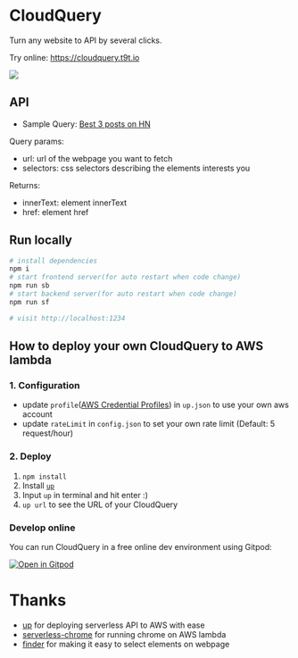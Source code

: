 
# CloudQuery

Turn any website to API by several clicks.

Try online: https://cloudquery.t9t.io

![](https://user-images.githubusercontent.com/5512552/51655619-6b978580-1fd8-11e9-93a9-9accf8e25e54.gif)

## API

- Sample Query: [Best 3 posts on HN](https://cloudquery.t9t.io/query?url=https%3A%2F%2Fnews.ycombinator.com%2F&selectors=*:nth-child(3)%20*:nth-child(1)%20%3E%20*:nth-child(3)%20%3E%20*:nth-child(1),*:nth-child(4)%20%3E%20*:nth-child(3)%20%3E%20*:nth-child(1),*:nth-child(7)%20%3E%20*:nth-child(3)%20%3E%20*:nth-child(1))

Query params:

- url: url of the webpage you want to fetch
- selectors: css selectors describing the elements interests you

Returns:

- innerText: element innerText
- href: element href

## Run locally

```bash
# install dependencies
npm i
# start frontend server(for auto restart when code change)
npm run sb
# start backend server(for auto restart when code change)
npm run sf

# visit http://localhost:1234
```

## How to deploy your own CloudQuery to AWS lambda

### 1. Configuration

- update `profile`([AWS Credential Profiles](https://up.docs.apex.sh/#aws_credentials)) in `up.json` to use your own aws account
- update `rateLimit` in `config.json` to set your own rate limit (Default: 5 request/hour)

### 2. Deploy

1. `npm install`
1. Install [`up`](https://up.docs.apex.sh)
1. Input `up` in terminal and hit enter :)
1. `up url` to see the URL of your CloudQuery

### Develop online

You can run CloudQuery in a free online dev environment using Gitpod:

[![Open in Gitpod](https://gitpod.io/button/open-in-gitpod.svg)](https://gitpod.io/#https://github.com/t9tio/cloudquery)

# Thanks

- [up](https://github.com/apex/up) for deploying serverless API to AWS with ease
- [serverless-chrome](https://github.com/adieuadieu/serverless-chrome) for running chrome on AWS lambda
- [finder](https://github.com/antonmedv/finder) for making it easy to select elements on webpage
